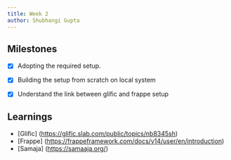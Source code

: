 ```yaml
---
title: Week 2
author: Shubhangi Gupta
---
```


## Milestones
- [x] Adopting the required setup.
- [x] Building the setup from scratch on local system
- [x] Understand the link between glific and frappe setup


## Learnings
- [Glific] (https://glific.slab.com/public/topics/nb8345sh)
- [Frappe] (https://frappeframework.com/docs/v14/user/en/introduction)
- [Samaja] (https://samaaja.org/)
